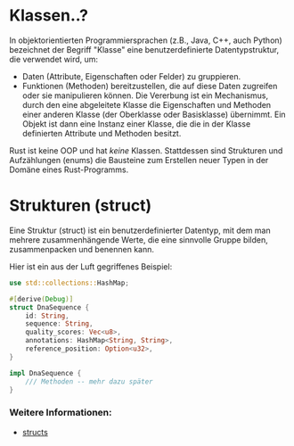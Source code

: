# Klassen..?


In objektorientierten Programmiersprachen (z.B., Java, C++, auch Python) bezeichnet der Begriff "Klasse" eine benutzerdefinierte Datentypstruktur, die verwendet wird, um:
- Daten (Attribute, Eigenschaften oder Felder) zu gruppieren.
- Funktionen (Methoden) bereitzustellen, die auf diese Daten zugreifen oder sie manipulieren können.
Die Vererbung ist ein Mechanismus, durch den eine abgeleitete Klasse die Eigenschaften und Methoden einer anderen Klasse (der Oberklasse oder Basisklasse) übernimmt. Ein Objekt ist dann eine Instanz einer Klasse, die die in der Klasse definierten Attribute und Methoden besitzt.

Rust ist keine OOP und hat *keine* Klassen. Stattdessen sind Strukturen und Aufzählungen (enums) die Bausteine zum Erstellen neuer Typen in der Domäne eines Rust-Programms.



# Strukturen (struct)

Eine Struktur (struct) ist ein benutzerdefinierter Datentyp, mit dem man mehrere zusammenhängende Werte, die eine sinnvolle Gruppe bilden, zusammenpacken und benennen kann.  

Hier ist ein aus der Luft gegriffenes Beispiel:

```rust
use std::collections::HashMap;

#[derive(Debug)]
struct DnaSequence {
    id: String,               
    sequence: String,         
    quality_scores: Vec<u8>,   
    annotations: HashMap<String, String>, 
    reference_position: Option<u32>,  
}

impl DnaSequence {
    /// Methoden -- mehr dazu später
}
```


### Weitere Informationen: 

- [structs](https://rust-lang-de.github.io/rustbook-de/ch05-00-structs.html)
